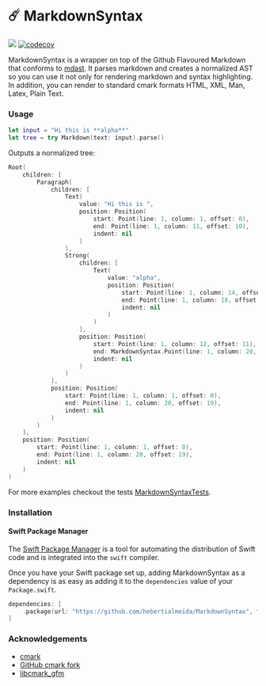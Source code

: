 # ☄️ MarkdownSyntax

![](https://github.com/hebertialmeida/MarkdownSyntax/workflows/Swift/badge.svg)
[![codecov](https://codecov.io/gh/hebertialmeida/MarkdownSyntax/branch/master/graph/badge.svg)](https://codecov.io/gh/hebertialmeida/MarkdownSyntax)

MarkdownSyntax is a wrapper on top of the Github Flavoured Markdown that conforms to [mdast](https://github.com/syntax-tree/mdast). It parses markdown and creates a normalized AST so you can use it not only for rendering markdown and syntax highlighting. In addition, you can render to standard cmark formats HTML, XML, Man, Latex, Plain Text.

### Usage

```swift
let input = "Hi this is **alpha**"
let tree = try Markdown(text: input).parse()
```

Outputs a normalized tree:

```swift
Root(
    children: [
        Paragraph(
            children: [
                Text(
                    value: "Hi this is ", 
                    position: Position(
                        start: Point(line: 1, column: 1, offset: 0), 
                        end: Point(line: 1, column: 11, offset: 10), 
                        indent: nil
                    )
                ), 
                Strong(
                    children: [
                        Text(
                            value: "alpha", 
                            position: Position(
                                start: Point(line: 1, column: 14, offset: 13), 
                                end: Point(line: 1, column: 18, offset: 17), 
                                indent: nil
                            )
                        )
                    ], 
                    position: Position(
                        start: Point(line: 1, column: 12, offset: 11), 
                        end: MarkdownSyntax.Point(line: 1, column: 20, offset: 19), 
                        indent: nil
                    )
                )
            ], 
            position: Position(
                start: Point(line: 1, column: 1, offset: 0), 
                end: Point(line: 1, column: 20, offset: 19), 
                indent: nil
            )
        )
    ], 
    position: Position(
        start: Point(line: 1, column: 1, offset: 0), 
        end: Point(line: 1, column: 20, offset: 19), 
        indent: nil
    )
)
```

For more examples checkout the tests [MarkdownSyntaxTests](https://github.com/hebertialmeida/MarkdownSyntax/tree/master/Tests/MarkdownSyntaxTests).

### Installation
#### Swift Package Manager

The [Swift Package Manager](https://swift.org/package-manager/) is a tool for automating the distribution of Swift code and is integrated into the `swift` compiler.

Once you have your Swift package set up, adding MarkdownSyntax as a dependency is as easy as adding it to the `dependencies` value of your `Package.swift`.

```swift
dependencies: [
    .package(url: "https://github.com/hebertialmeida/MarkdownSyntax", from: "1.1.0")
]
```

### Acknowledgements

- [cmark](https://github.com/commonmark/cmark)
- [GitHub cmark fork](https://github.com/github/cmark)
- [libcmark_gfm](https://github.com/KristopherGBaker/libcmark_gfm)

